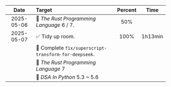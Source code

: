 |    Date    | Target                                               | Percent |  Time   |
| :--------: | :--------------------------------------------------- | :-----: | :-----: |
| 2025-05-06 | 🍊 *The Rust Programming Language* 6 / 7.             |   50%   |         |
| 2025-05-07 | ✅ Tidy up room.                                      |  100%   | 1h13min |
|            | 🔲 Complete `fix/superscript-transform-for-deepseek`. |         |         |
|            | 🔲 *The Rust Programming Language* 7                  |         |         |
|            | 🔲 *DSA In Python* 5.3 ~ 5.6                          |         |         |